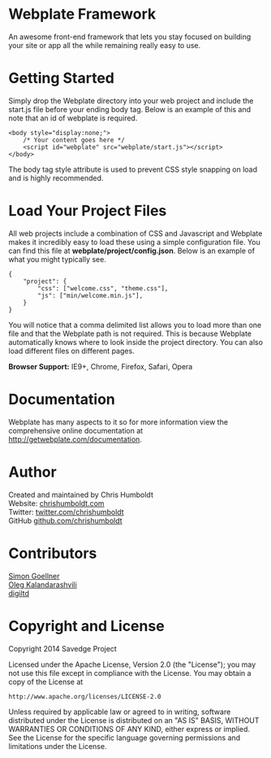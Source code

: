 Webplate Framework
========

An awesome front-end framework that lets you stay focused on building your site or app all the while remaining really easy to use.


Getting Started
========

Simply drop the Webplate directory into your web project and include the start.js file before your ending body tag. Below is an example of this and note that an id of webplate is required.

```
<body style="display:none;">
    /* Your content goes here */
    <script id="webplate" src="webplate/start.js"></script>
</body>
```
The body tag style attribute is used to prevent CSS style snapping on load and is highly recommended.


Load Your Project Files
========

All web projects include a combination of CSS and Javascript and Webplate makes it incredibly easy to load these using a simple configuration file. You can find this file at <b>webplate/project/config.json</b>. Below is an example of what you might typically see.

```
{
    "project": {
        "css": ["welcome.css", "theme.css"],
        "js": ["min/welcome.min.js"],
    }
}
```

You will notice that a comma delimited list allows you to load more than one file and that the Webplate path is not required. This is because Webplate automatically knows where to look inside the project directory. You can also load different files on different pages.

<b>Browser Support:</b> IE9+, Chrome, Firefox, Safari, Opera


Documentation
========

Webplate has many aspects to it so for more information view the comprehensive online documentation at http://getwebplate.com/documentation.


Author
=========

Created and maintained by Chris Humboldt<br>
Website: <a href="http://chrishumboldt.com/">chrishumboldt.com</a><br>
Twitter: <a href="https://twitter.com/chrishumboldt">twitter.com/chrishumboldt</a><br>
GitHub <a href="https://github.com/chrishumboldt">github.com/chrishumboldt</a><br>


Contributors
=========

<a href="https://github.com/simeydotme">Simon Goellner</a><br>
<a href="https://github.com/V1RTUOZ">Oleg Kalandarashvili</a><br>
<a href="https://github.com/digiltd">digiltd</a>


Copyright and License
========

Copyright 2014 Savedge Project

Licensed under the Apache License, Version 2.0 (the "License");
you may not use this file except in compliance with the License.
You may obtain a copy of the License at

    http://www.apache.org/licenses/LICENSE-2.0

Unless required by applicable law or agreed to in writing, software
distributed under the License is distributed on an "AS IS" BASIS,
WITHOUT WARRANTIES OR CONDITIONS OF ANY KIND, either express or implied.
See the License for the specific language governing permissions and
limitations under the License.
